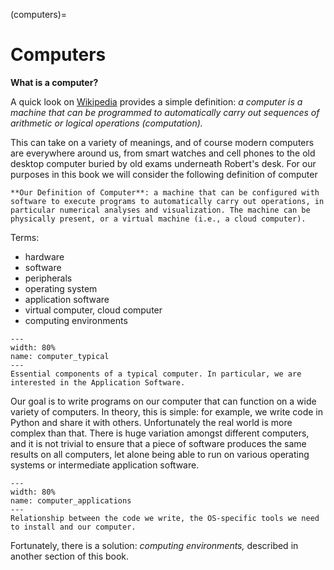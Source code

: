 (computers)=
# Computers

**What is a computer?**

A quick look on [Wikipedia](https://en.wikipedia.org/wiki/Computer) provides a simple definition: _a computer is a machine that can be programmed to automatically carry out sequences of arithmetic or logical operations (computation)._

This can take on a variety of meanings, and of course modern computers are everywhere around us, from smart watches and cell phones to the old desktop computer buried by old exams underneath Robert's desk. For our purposes in this book we will consider the following definition of computer

```{tip}
**Our Definition of Computer**: a machine that can be configured with software to execute programs to automatically carry out operations, in particular numerical analyses and visualization. The machine can be physically present, or a virtual machine (i.e., a cloud computer).
```

Terms:
- hardware
- software
- peripherals
- operating system
- application software
- virtual computer, cloud computer
- computing environments


```{figure} computers/figures/typical.svg
---
width: 80%
name: computer_typical
---
Essential components of a typical computer. In particular, we are interested in the Application Software.
```

Our goal is to write programs on our computer that can function on a wide variety of computers. In theory, this is simple: for example, we write code in Python and share it with others. Unfortunately the real world is more complex than that. There is huge variation amongst different computers, and it is not trivial to ensure that a piece of software produces the same results on all computers, let alone being able to run on various operating systems or intermediate application software.

```{figure} computers/figures/apps.svg
---
width: 80%
name: computer_applications
---
Relationship between the code we write, the OS-specific tools we need to install and our computer.
```

Fortunately, there is a solution: _computing environments,_ described in another section of this book.
